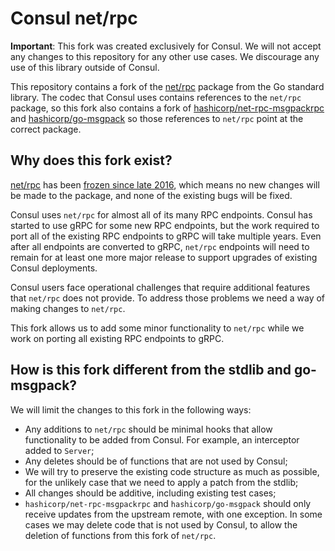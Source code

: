 # Consul net/rpc

**Important**: This fork was created exclusively for Consul. We will not accept
any changes to this repository for any other use cases. We discourage any use of this
library outside of Consul.


This repository contains a fork of the [net/rpc] package from the Go standard library.
The codec that Consul uses contains references to the `net/rpc` package, so this fork also contains
a fork of [hashicorp/net-rpc-msgpackrpc] and [hashicorp/go-msgpack] so those references
to `net/rpc` point at the correct package.

[net/rpc]: https://pkg.go.dev/net/rpc
[hashicorp/net-rpc-msgpackrpc]: https://github.com/hashicorp/net-rpc-msgpackrpc
[hashicorp/go-msgpack]: https://github.com/hashicorp/go-msgpack

## Why does this fork exist?

[net/rpc] has been [frozen since late 2016], which means no new changes will be made
to the package, and none of the existing bugs will be fixed.

Consul uses `net/rpc` for almost all of its many RPC endpoints. Consul has started to use
gRPC for some new RPC endpoints, but the work required to port all of the existing RPC
endpoints to gRPC will take multiple years. Even after all endpoints are converted to
gRPC, `net/rpc` endpoints will need to remain for at least one more major release to
support upgrades of existing Consul deployments.

Consul users face operational challenges that require additional features that `net/rpc`
does not provide. To address those problems we need a way of making changes to `net/rpc`.

This fork allows us to add some minor functionality to `net/rpc` while we work on porting
all existing RPC endpoints to gRPC.

[frozen since late 2016]: https://github.com/golang/go/issues/16844

## How is this fork different from the stdlib and go-msgpack?


We will limit the changes to this fork in the following ways:

* Any additions to `net/rpc` should be minimal hooks that allow functionality to be added
  from Consul. For example, an interceptor added to `Server`;
* Any deletes should be of functions that are not used by Consul;
* We will try to preserve the existing code structure as much as possible, for the unlikely
  case that we need to apply a patch from the stdlib;
* All changes should be additive, including existing test cases;
* `hashicorp/net-rpc-msgpackrpc` and `hashicorp/go-msgpack` should only receive updates
  from the upstream remote, with one exception. In some cases we may delete code that is
  not used by Consul, to allow the deletion of functions from this fork of `net/rpc`.

